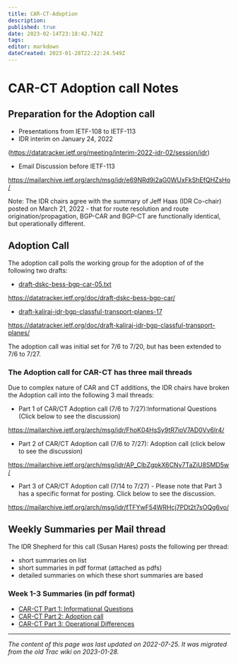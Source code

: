 ```yaml
---
title: CAR-CT-Adoption
description: 
published: true
date: 2023-02-14T23:18:42.742Z
tags: 
editor: markdown
dateCreated: 2023-01-28T22:22:24.549Z
---
```


# CAR-CT Adoption call Notes 
## Preparation for the Adoption call
- Presentations from IETF-108 to IETF-113
- IDR interim on January 24, 2022

(https://datatracker.ietf.org/meeting/interim-2022-idr-02/session/idr)

- Email Discussion before IETF-113

https://mailarchive.ietf.org/arch/msg/idr/e69NRd9i2aG0WUxFkShEfQHZsHo/

Note: The IDR chairs agree with the summary of Jeff Haas (IDR Co-chair) posted on March 21, 2022 - that for route resolution and route origination/propagation, BGP-CAR and BGP-CT are functionally identical, but operationally different.

## Adoption Call
The adoption call polls the working group for the adoption of of the following two drafts:

- [draft-dskc-bess-bgp-car-05.txt](http://tools.ietf.org/html/draft-dskc-bess-bgp-car-05)

https://datatracker.ietf.org/doc/draft-dskc-bess-bgp-car/

- [draft-kaliraj-idr-bgp-classful-transport-planes-17](http://tools.ietf.org/html/draft-kaliraj-idr-bgp-classful-transport-planes-17)

https://datatracker.ietf.org/doc/draft-kaliraj-idr-bgp-classful-transport-planes/

The adoption call was initial set for 7/6 to 7/20, but has been extended to 7/6 to 7/27.

### The Adoption call for CAR-CT has three mail threads
Due to complex nature of CAR and CT additions, the IDR chairs have broken the Adoption call into the following 3 mail threads:

- Part 1 of CAR/CT Adoption call (7/6 to 7/27):Informational Questions
(Click below to see the discussion)

https://mailarchive.ietf.org/arch/msg/idr/FhoK04HsSy9tR7ioV7AD0Vv6Ir4/

- Part 2 of CAR/CT Adoption call (7/6 to 7/27): Adoption call
(click below to see the discussion)

https://mailarchive.ietf.org/arch/msg/idr/AP_ClbZgpkX6CNy7TaZiU8SMD5w/

- Part 3 of CAR/CT Adoption call (7/14 to 7/27) - Please note that Part 3 has a specific format for posting.
Click below to see the discussion.

https://mailarchive.ietf.org/arch/msg/idr/fTFYwF54WRHcj7PDt2t7sOQg6vo/

## Weekly Summaries per Mail thread
The IDR Shepherd for this call (Susan Hares) posts the following per thread:

- short summaries on list
- short summaries in pdf format (attached as pdfs)
- detailed summaries on which these short summaries are based
### Week 1-3 Summaries (in pdf format)
- [CAR-CT Part 1: Informational Questions](/InformationalQuestions)
- [CAR-CT Part 2: Adoption call](AdoptionCall)
- [CAR-CT Part 3: Operational Differences](OperationalDifferences)
&nbsp;
&nbsp;
&nbsp;

---

*The content of this page was last updated on 2022-07-25. It was migrated from the old Trac wiki on 2023-01-28.*
